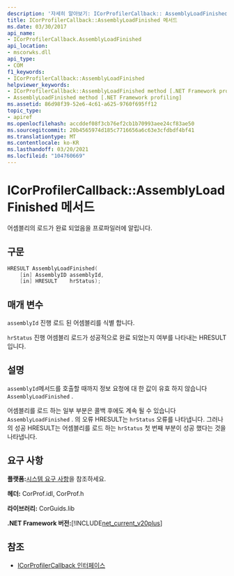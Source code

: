 ```yaml
---
description: '자세히 알아보기: ICorProfilerCallback:: AssemblyLoadFinished 메서드'
title: ICorProfilerCallback::AssemblyLoadFinished 메서드
ms.date: 03/30/2017
api_name:
- ICorProfilerCallback.AssemblyLoadFinished
api_location:
- mscorwks.dll
api_type:
- COM
f1_keywords:
- ICorProfilerCallback::AssemblyLoadFinished
helpviewer_keywords:
- ICorProfilerCallback::AssemblyLoadFinished method [.NET Framework profiling]
- AssemblyLoadFinished method [.NET Framework profiling]
ms.assetid: 86d98f39-52e6-4c61-a625-9760f695ff12
topic_type:
- apiref
ms.openlocfilehash: accddef08f3cb76ef2cb1b70993aee24cf83ae50
ms.sourcegitcommit: 20b4565974d185c7716656a6c63e3cfdbdf4bf41
ms.translationtype: MT
ms.contentlocale: ko-KR
ms.lasthandoff: 03/20/2021
ms.locfileid: "104760669"
---
```

# <a name="icorprofilercallbackassemblyloadfinished-method"></a>ICorProfilerCallback::AssemblyLoadFinished 메서드

어셈블리의 로드가 완료 되었음을 프로파일러에 알립니다.  
  
## <a name="syntax"></a>구문  
  
```cpp  
HRESULT AssemblyLoadFinished(  
    [in] AssemblyID assemblyId,  
    [in] HRESULT    hrStatus);  
```  
  
## <a name="parameters"></a>매개 변수

`assemblyId` 진행 로드 된 어셈블리를 식별 합니다.

`hrStatus` 진행 어셈블리 로드가 성공적으로 완료 되었는지 여부를 나타내는 HRESULT입니다.

## <a name="remarks"></a>설명  

 `assemblyId`메서드를 호출할 때까지 정보 요청에 대 한 값이 유효 하지 않습니다 `AssemblyLoadFinished` .  
  
 어셈블리를 로드 하는 일부 부분은 콜백 후에도 계속 될 수 있습니다 `AssemblyLoadFinished` . 의 오류 HRESULT는 `hrStatus` 오류를 나타냅니다. 그러나의 성공 HRESULT는 어셈블리를 로드 하는 `hrStatus` 첫 번째 부분이 성공 했다는 것을 나타냅니다.  
  
## <a name="requirements"></a>요구 사항  

 **플랫폼:**[시스템 요구 사항](../../get-started/system-requirements.md)을 참조하세요.  
  
 **헤더:** CorProf.idl, CorProf.h  
  
 **라이브러리:** CorGuids.lib  
  
 **.NET Framework 버전:**[!INCLUDE[net_current_v20plus](../../../../includes/net-current-v20plus-md.md)]  
  
## <a name="see-also"></a>참조

- [ICorProfilerCallback 인터페이스](icorprofilercallback-interface.md)
